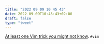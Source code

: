 ```yaml
---
title: "2022 09 09 10 45 43"
date: 2022-09-09T10:45:43+02:00
draft: false
type: "tweet"
---
```


[At least one Vim trick you might not know](https://www.hillelwayne.com/post/intermediate-vim/). `#vim`
